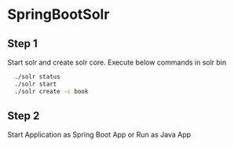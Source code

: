 # SpringBootSolr

## Step 1

Start solr and create solr core. Execute below commands in solr bin

```bash
  ./solr status
  ./solr start  
  ./solr create -c book
```

## Step 2

Start Application as Spring Boot App or Run as Java App
